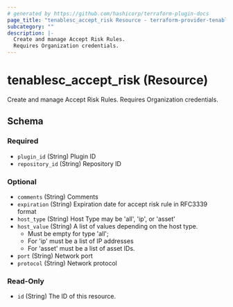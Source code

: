 ```yaml
---
# generated by https://github.com/hashicorp/terraform-plugin-docs
page_title: "tenablesc_accept_risk Resource - terraform-provider-tenablesc"
subcategory: ""
description: |-
  Create and manage Accept Risk Rules.
  Requires Organization credentials.
---
```


# tenablesc_accept_risk (Resource)

Create and manage Accept Risk Rules.
Requires Organization credentials.



<!-- schema generated by tfplugindocs -->
## Schema

### Required

- `plugin_id` (String) Plugin ID
- `repository_id` (String) Repository ID

### Optional

- `comments` (String) Comments
- `expiration` (String) Expiration date for accept risk rule in RFC3339 format
- `host_type` (String) Host Type may be 'all', 'ip', or 'asset'
- `host_value` (String) A list of values depending on the host type.
  * Must be empty for type 'all'; 
  * For 'ip' must be a list of IP addresses
  * For 'asset' must be a list of asset IDs.
- `port` (String) Network port
- `protocol` (String) Network protocol

### Read-Only

- `id` (String) The ID of this resource.


